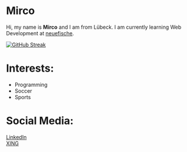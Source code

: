 # Mirco
Hi, my name is **Mirco** and I am from Lübeck. 
I am currently learning Web Development at [neuefische](https://www.neuefische.de/).

[![GitHub Streak](https://github-readme-streak-stats.herokuapp.com/?user=mwarnck&theme=dark)](https://git.io/streak-stats)

# Interests:
- Programming
- Soccer
- Sports

# Social Media: 
[LinkedIn](www.linkedin.com/in/mircowarnck) <br>
[XING](www.xing.com/profile/Mirco_Warnck/cv) 
